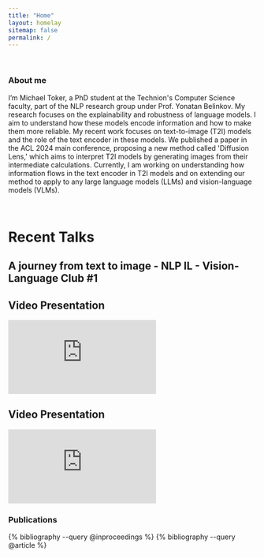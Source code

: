 ```yaml
---
title: "Home"
layout: homelay
sitemap: false
permalink: /
---
```


<style>
  .content {
    max-width: 100%; /* Adjust this value to increase or decrease text width */
    margin: auto;
  }
</style>

<!-- I'm Michael Toker, a PhD candidate and NLP researcher in the computer science faculty at the Technion. I'm fascinated by how LLMs encode information and how to make llms more explainable and robust. If you share my curiosity, explore my projects and feel free to reach out with any questions or comments. -->

<!-- ### Welcome!

Hello and welcome to my webpage! I’m Michael Toker, a PhD candidate and a passionate researcher in the field of natural language processing. On this webpage, you can find out more about me, my work, and my interests. I’m fascinated by how language models encode information and how we can make them more explainable and robust. If you share my curiosity and enthusiasm, I invite you to read on and explore my projects. You can also reach out to me anytime if you have any questions or comments. Thank you for visiting and enjoy! -->

<div class="container">
<div class="row">
<center>
<!-- <img src="{{ site.url }}{{ site.baseurl }}/images/banner.jpg" width="100%"/><br/> -->
<!-- Examples of Feynman diagrams. <br/> -->
<!-- Feynman R., The theory of positrons. <i>Phys. Rev.</i> (1949) -->
</center>
</div>
</div>
<br/>

### About me

I’m Michael Toker, a PhD student at the Technion's Computer Science faculty, part of the NLP research group under Prof. Yonatan Belinkov. My research focuses on the explainability and robustness of language models. I aim to understand how these models encode information and how to make them more reliable. My recent work focuses on text-to-image (T2I) models and the role of the text encoder in these models. We published a paper in the ACL 2024 main conference, proposing a new method called 'Diffusion Lens,' which aims to interpret T2I models by generating images from their intermediate calculations. Currently, I am working on understanding how information flows in the text encoder in T2I models and on extending our method to apply to any large language models (LLMs) and vision-language models (VLMs).

<!-- In my last work, titled “Diffusion Lens”, I developed a method to generate images from intermediate representations of the language model. Using this method, I found that the text encoder gradually builds prompt representations across multiple scenarios. This work is part of a series of projects that aim to shed light on the inner workings of language models. You can find my publications, code, and images on this webpage. Feel free to contact me if you have any questions or comments. -->

<br/>

# Recent Talks

## A journey from text to image - NLP IL - Vision-Language Club #1

<!-- Youtube video -->
<section class="hero is-small is-light">
  <div class="hero-body">
    <div class="container">
      <!-- Paper video. -->
      <h2 class="title is-3 has-text-centered">Video Presentation</h2>
      <div class="columns is-centered">
        <div class="column is-four-fifths">
          <div class="publication-video">
            <!-- Youtube embed code here -->
            <iframe src="https://www.youtube.com/embed/8qEeumJL_FM" frameborder="0" allow="autoplay; encrypted-media" allowfullscreen></iframe>
          </div>
        </div>
      </div>
    </div>
  </div>
</section>
<!-- End youtube video -->

<!-- Youtube video -->
<section class="hero is-small is-light">
  <div class="hero-body">
    <div class="container">
      <!-- Paper video. -->
      <h2 class="title is-3 has-text-centered">Video Presentation</h2>
      <div class="columns is-centered">
        <div class="column is-four-fifths">
          <div class="publication-video">
            <!-- Youtube embed code here -->
            <iframe src="https://www.youtube.com/embed/hAZr8pjyt-Y?start=506" frameborder="0" allow="autoplay; encrypted-media" allowfullscreen></iframe>
          </div>
        </div>
      </div>
    </div>
  </div>
</section>
<!-- End youtube video -->

### Publications

{% bibliography --query @inproceedings %}
{% bibliography --query @article %}
